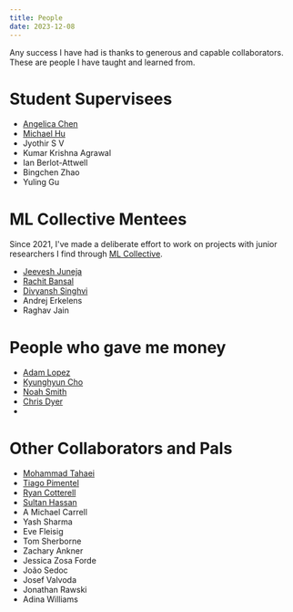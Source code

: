 ```yaml
---
title: People
date: 2023-12-08
---
```


Any success I have had is thanks to generous and capable collaborators. These are people I have taught and learned from.

# Student Supervisees

- [Angelica Chen](https://angie-chen55.github.io/)
- [Michael Hu](https://michahu.github.io/)
- Jyothir S V
- Kumar Krishna Agrawal
- Ian Berlot-Attwell
- Bingchen Zhao
- Yuling Gu

# ML Collective Mentees

Since 2021, I've made a deliberate effort to work on projects with junior researchers I find through [ML Collective](https://mlcollective.org/).

- [Jeevesh Juneja](https://creativityinczenyoga.medium.com/)
- [Rachit Bansal](https://rachitbansal.github.io/)
- [Divyansh Singhvi](https://divyanshsinghvi.github.io/)
- Andrej Erkelens
- Raghav Jain

# People who gave me money
- [Adam Lopez](https://alopez.github.io/)
- [Kyunghyun Cho](https://kyunghyuncho.me/)
- [Noah Smith](https://nasmith.github.io/)
- [Chris Dyer](https://www.cs.cmu.edu/~cdyer/)
- 

# Other Collaborators and Pals

- [Mohammad Tahaei](https://mohammad.tahaei.com/)
- [Tiago Pimentel](https://tpimentelms.github.io/)
- [Ryan Cotterell](https://rycolab.io/authors/ryan/)
- [Sultan Hassan](https://sultan-hassan.github.io/)
- A Michael Carrell
- Yash Sharma
- Eve Fleisig
- Tom Sherborne
- Zachary Ankner
- Jessica Zosa Forde
- João Sedoc
- Josef Valvoda
- Jonathan Rawski
- Adina Williams